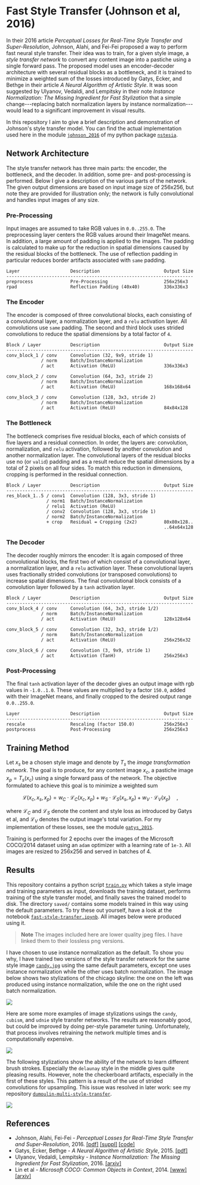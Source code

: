 Fast Style Transfer (Johnson et al, 2016)
=========================================
In their 2016 article _Perceptual Losses for Real-Time Style Transfer and
Super-Resolution_, Johnson, Alahi, and Fei-Fei proposed a way to perform fast
neural style transfer. Their idea was to train, for a given style image, a
_style transfer network_ to convert any content image into a pastiche using a
single forward pass.  The proposed model uses an encoder-decoder architecture
with several residual blocks as a bottleneck, and it is trained to minimize a
weighted sum of the losses introduced by Gatys, Ecker, and Bethge in their
article _A Neural Algorithm of Artistic Style_.  It was soon suggested by
Ulyanov, Vedaldi, and Lempitsky in their note _Instance Normalization: The
Missing Ingredient for Fast Stylization_ that a simple change---replacing
batch normalization layers by instance normalization---would lead to a
significant improvement in visual results.

In this repository I aim to give a brief description and demonstration of
Johnson's style transfer model.  You can find the actual implementation used
here in the module [`johnson_2016`](
https://github.com/mdehling/nstesia/blob/main/src/nstesia/johnson_2016.py) of
my python package [`nstesia`](https://github.com/mdehling/nstesia/).

Network Architecture
--------------------
The style transfer network has three main parts: the encoder, the bottleneck,
and the decoder.  In addition, some pre- and post-processing is performed.
Below I give a description of the various parts of the network.  The given
output dimensions are based on input image size of 256x256, but note they are
provided for illustration only; the network is fully convolutional and
handles input images of any size.

### Pre-Processing
Input images are assumed to take RGB values in `0.0..255.0`. The
preprocessing layer centers the RGB values around their ImageNet means.  In
addition, a large amount of padding is applied to the images.  The padding is
calculated to make up for the reduction in spatial dimensions caused by the
residual blocks of the bottleneck.  The use of reflection padding in
particular reduces border artifacts associated with `same` padding.

```text
Layer                   Description                        Output Size
----------------------------------------------------------------------
preprocess              Pre-Processing                     256x256x3
rpad                    Reflection Padding (40x40)         336x336x3
```

### The Encoder
The encoder is composed of three convolutional blocks, each consisting of a
convolutional layer, a normalization layer, and a `relu` activation layer.
All convolutions use `same` padding.  The second and third block uses strided
convolutions to reduce the spatial dimensions by a total factor of `4`.

```text
Block / Layer           Description                        Output Size
----------------------------------------------------------------------
conv_block_1 / conv     Convolution (32, 9x9, stride 1)
             / norm     Batch/InstanceNormalization
             / act      Activation (ReLU)                  336x336x3

conv_block_2 / conv     Convolution (64, 3x3, stride 2)
             / norm     Batch/InstanceNormalization
             / act      Activation (ReLU)                  168x168x64

conv_block_3 / conv     Convolution (128, 3x3, stride 2)
             / norm     Batch/InstanceNormalization
             / act      Activation (ReLU)                  84x84x128
```

### The Bottleneck
The bottleneck comprises five residual blocks, each of which consists of five
layers and a residual connection.  In order, the layers are: convolution,
normalization, and `relu` activation, followed by another convolution and
another normalization layer.  The convolutional layers of the residual blocks
use no (or `valid`) padding and as a result reduce the spatial dimensions by
a total of 2 pixels on all four sides.  To match this reduction in dimensions,
cropping is performed in the residual connection.

```text
Block / Layer           Description                        Output Size
----------------------------------------------------------------------
res_block_1..5 / conv1  Convolution (128, 3x3, stride 1)
               / norm1  Batch/InstanceNormalization
               / relu1  Activation (ReLU)
               / conv2  Convolution (128, 3x3, stride 1)
               / norm2  Batch/InstanceNormalization
               + crop   Residual = Cropping (2x2)          80x80x128..
                                                           ..64x64x128
```

### The Decoder
The decoder roughly mirrors the encoder:  It is again composed of three
convolutional blocks, the first two of which consist of a convolutional layer,
a normalization layer, and a `relu` activation layer.  These convolutional
layers uses fractionally strided convolutions (or transposed convolutions) to
increase spatial dimensions.  The final convolutional block consists of a
convolution layer followed by a `tanh` activation layer.

```text
Block / Layer           Description                        Output Size
----------------------------------------------------------------------
conv_block_4 / conv     Convolution (64, 3x3, stride 1/2)
             / norm     Batch/InstanceNormalization
             / act      Activation (ReLU)                  128x128x64

conv_block_5 / conv     Convolution (32, 3x3, stride 1/2)
             / norm     Batch/InstanceNormalization
             / act      Activation (ReLU)                  256x256x32

conv_block_6 / conv     Convolution (3, 9x9, stride 1)
             / act      Activation (TanH)                  256x256x3
```

### Post-Processing
The final `tanh` activation layer of the decoder gives an output image with
rgb values in `-1.0..1.0`.  These values are multiplied by a factor `150.0`,
added with their ImageNet means, and finally cropped to the desired output
range `0.0..255.0`.

```text
Layer                   Description                        Output Size
----------------------------------------------------------------------
rescale                 Rescaling (factor 150.0)           256x256x3
postprocess             Post-Processing                    256x256x3
```

Training Method
---------------
Let $x_s$ be a chosen style image and denote by $T_s$ the _image 
transformation network_.  The goal is to produce, for any content image
$x_c$, a pastiche image $x_p = T_s(x_c)$ using a single forward pass of the
network.  The objective formulated to achieve this goal is to minimize a
weighted sum

$$
\mathcal{L}(x_c,x_s,x_p) = w_C\cdot\mathcal{L}_C(x_c,x_p) +
w_S\cdot\mathcal{L}_S(x_s,x_p) + w_V\cdot\mathcal{L}_V(x_p) \quad,
$$

where $\mathcal{L}_C$ and $\mathcal{L}_S$ denote the content and style loss as
introduced by Gatys et al, and $\mathcal{L}_V$ denotes the output image's
total variation.  For my implementation of these losses, see the module
[`gatys_2015`](
https://github.com/mdehling/nstesia/blob/main/src/nstesia/gatys_2015.py).

Training is performed for 2 epochs over the images of the Microsoft COCO/2014
dataset using an `adam` optimizer with a learning rate of `1e-3`.  All images
are resized to 256x256 and served in batches of 4.

Results
-------
This repository contains a python script [`train.py`](train.py) which takes a
style image and training parameters as input, downloads the training dataset,
performs training of the style transfer model, and finally saves the trained
model to disk.  The directory `saved/` contains some models trained in this
way using the default parameters.  To try these out yourself, have a look at
the notebook [`fast-style-transfer.ipynb`](fast-style-transfer.ipynb).  All
images below were produced using it.

> **Note**
> The images included here are lower quality jpeg files.  I have linked them
> to their lossless png versions.

I have chosen to use instance normalization as the default.  To show you why,
I have trained two versions of the style transfer network for the same style
image [`candy.jpg`](img/style/candy.jpg) using the same default parameters,
except one uses instance normalization while the other uses batch
normalization.  The image below shows two stylizations of the chicago
skyline: the one on the left was produced using instance normalization, while
the one on the right used batch normalization.

[![](img/results/instance-vs-batch-norm.jpg)
](img/results/instance-vs-batch-norm.png)

Here are some more examples of image stylizations usings the `candy`,
`cubism`, and `udnie` style transfer networks.  The results are reasonably
good, but could be improved by doing per-style parameter tuning.
Unfortunately, that process involves retraining the network multiple times
and is computationally expensive.

[![](img/results/content-style-matrix-1.jpg)
](img/results/content-style-matrix-1.png)

The following stylizations show the ability of the network to learn different
brush strokes.  Especially the `delaunay` style in the middle gives quite
pleasing results.  However, note the checkerboard artifacts, especially in the
first of these styles.  This pattern is a result of the use of strided 
convolutions for upsampling.  This issue was resolved in later work: see my
repository [`dumoulin-multi-style-transfer`](
https://github.com/mdehling/dumoulin-multi-style-transfer).

[![](img/results/content-style-matrix-2.jpg)
](img/results/content-style-matrix-2.png)

References
----------
* Johnson, Alahi, Fei-Fei - _Perceptual Losses for Real-Time Style Transfer
  and Super-Resolution_, 2016.
  [[pdf]](https://link.springer.com/content/pdf/10.1007/978-3-319-46475-6_43.pdf)
  [[suppl]](https://static-content.springer.com/esm/chp%3A10.1007%2F978-3-319-46475-6_43/MediaObjects/419974_1_En_43_MOESM1_ESM.pdf)
  [[code]](https://github.com/jcjohnson/fast-neural-style)
* Gatys, Ecker, Bethge - _A Neural Algorithm of Artistic Style_, 2015.
  [[pdf]](https://openaccess.thecvf.com/content_cvpr_2016/papers/Gatys_Image_Style_Transfer_CVPR_2016_paper.pdf)
* Ulyanov, Vedaldi, Lempitsky - _Instance Normalization: The Missing
  Ingredient for Fast Stylization_, 2016.
  [[arxiv]](https://arxiv.org/abs/1607.08022)
* Lin et al - _Microsoft COCO: Common Objects in Context_, 2014.
  [[www]](https://cocodataset.org/)
  [[arxiv]](https://arxiv.org/abs/1405.0312)
